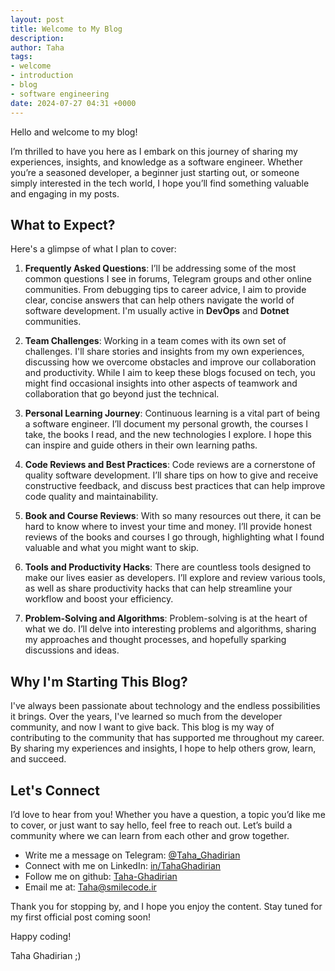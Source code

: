 ```yaml
---
layout: post
title: Welcome to My Blog
description:
author: Taha
tags:
- welcome
- introduction
- blog
- software engineering
date: 2024-07-27 04:31 +0000
---
```

Hello and welcome to my blog!

I’m thrilled to have you here as I embark on this journey of sharing my experiences, insights, and knowledge as a software engineer. Whether you’re a seasoned developer, a beginner just starting out, or someone simply interested in the tech world, I hope you’ll find something valuable and engaging in my posts.

## What to Expect?
Here's a glimpse of what I plan to cover:

1. **Frequently Asked Questions**: I’ll be addressing some of the most common questions I see in forums, Telegram groups and other online communities. From debugging tips to career advice, I aim to provide clear, concise answers that can help others navigate the world of software development. I'm usually active in __DevOps__ and __Dotnet__ communities. 

2. **Team Challenges**: Working in a team comes with its own set of challenges. I'll share stories and insights from my own experiences, discussing how we overcome obstacles and improve our collaboration and productivity. While I aim to keep these blogs focused on tech, you might find occasional insights into other aspects of teamwork and collaboration that go beyond just the technical.

3. **Personal Learning Journey**: Continuous learning is a vital part of being a software engineer. I’ll document my personal growth, the courses I take, the books I read, and the new technologies I explore. I hope this can inspire and guide others in their own learning paths. 

4. **Code Reviews and Best Practices**: Code reviews are a cornerstone of quality software development. I’ll share tips on how to give and receive constructive feedback, and discuss best practices that can help improve code quality and maintainability.

5. **Book and Course Reviews**: With so many resources out there, it can be hard to know where to invest your time and money. I’ll provide honest reviews of the books and courses I go through, highlighting what I found valuable and what you might want to skip.

6. **Tools and Productivity Hacks**: There are countless tools designed to make our lives easier as developers. I’ll explore and review various tools, as well as share productivity hacks that can help streamline your workflow and boost your efficiency.

7. **Problem-Solving and Algorithms**: Problem-solving is at the heart of what we do. I’ll delve into interesting problems and algorithms, sharing my approaches and thought processes, and hopefully sparking discussions and ideas.

## Why I'm Starting This Blog?

I've always been passionate about technology and the endless possibilities it brings. Over the years, I've learned so much from the developer community, and now I want to give back. This blog is my way of contributing to the community that has supported me throughout my career. By sharing my experiences and insights, I hope to help others grow, learn, and succeed.

## Let's Connect

I’d love to hear from you! Whether you have a question, a topic you’d like me to cover, or just want to say hello, feel free to reach out. Let’s build a community where we can learn from each other and grow together.

* Write me a message on Telegram: [@Taha_Ghadirian](https://t.me/Taha_Ghadirian)
* Connect with me on LinkedIn: [in/TahaGhadirian](https://linkedin.com/in/TahaGhadirian)
* Follow me on github: [Taha-Ghadirian](https://github.com/taha-ghadirian)
* Email me at: [Taha@smilecode.ir](mailto:taha@smilecode.ir)

Thank you for stopping by, and I hope you enjoy the content. Stay tuned for my first official post coming soon!

Happy coding!

Taha Ghadirian ;)